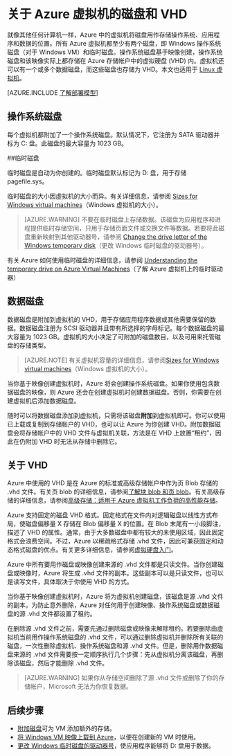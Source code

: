<properties
	pageTitle="关于 Windows VM 的磁盘和 VHD | Azure"
	description="了解 Azure 中 Windows 虚拟机磁盘和 VHD 的基础知识。"
	services="virtual-machines-windows"
	documentationCenter=""
	authors="cynthn"
	manager="timlt"
	editor="tysonn"
	tags="azure-resource-manager,azure-service-management"/>  


<tags
	ms.service="virtual-machines-windows"
	ms.workload="infrastructure-services"
	ms.tgt_pltfrm="vm-windows"
	ms.devlang="na"
	ms.topic="article"
	ms.date="09/27/2016"
	wacn.date="10/24/2016"
	ms.author="cynthn"/>  


# 关于 Azure 虚拟机的磁盘和 VHD

就像其他任何计算机一样，Azure 中的虚拟机将磁盘用作存储操作系统、应用程序和数据的位置。所有 Azure 虚拟机都至少有两个磁盘，即 Windows 操作系统磁盘（对于 Windows VM）和临时磁盘。操作系统磁盘基于映像创建，操作系统磁盘和该映像实际上都存储在 Azure 存储帐户中的虚拟硬盘 (VHD) 内。虚拟机还可以有一个或多个数据磁盘，而这些磁盘也存储为 VHD。本文也适用于 [Linux 虚拟机](/documentation/articles/virtual-machines-linux-about-disks-vhds/)。

[AZURE.INCLUDE [了解部署模型](../../includes/learn-about-deployment-models-both-include.md)]



## 操作系统磁盘

每个虚拟机都附加了一个操作系统磁盘。默认情况下，它注册为 SATA 驱动器并标为 C: 盘。此磁盘的最大容量为 1023 GB。

##临时磁盘

临时磁盘是自动为你创建的。临时磁盘默认标记为 D: 盘，用于存储 pagefile.sys。

临时磁盘的大小因虚拟机的大小而异。有关详细信息，请参阅 [Sizes for Windows virtual machines](/documentation/articles/virtual-machines-windows-sizes/)（Windows 虚拟机的大小）。

>[AZURE.WARNING] 不要在临时磁盘上存储数据。该磁盘为应用程序和进程提供临时存储空间，只用于存储页面文件或交换文件等数据。若要将此磁盘重新映射到其他驱动器号，请参阅 [Change the drive letter of the Windows temporary disk](/documentation/articles/virtual-machines-windows-classic-change-drive-letter/)（更改 Windows 临时磁盘的驱动器号）。

有关 Azure 如何使用临时磁盘的详细信息，请参阅 [Understanding the temporary drive on Azure Virtual Machines](https://blogs.msdn.microsoft.com/mast/2013/12/06/understanding-the-temporary-drive-on-windows-azure-virtual-machines/)（了解 Azure 虚拟机上的临时驱动器）

## 数据磁盘

数据磁盘是附加到虚拟机的 VHD，用于存储应用程序数据或其他需要保留的数据。数据磁盘注册为 SCSI 驱动器并且带有所选择的字母标记。每个数据磁盘的最大容量为 1023 GB。虚拟机的大小决定了可附加的磁盘数目，以及可用来托管磁盘的存储类型。

>[AZURE.NOTE] 有关虚拟机容量的详细信息，请参阅[Sizes for Windows virtual machines](/documentation/articles/virtual-machines-windows-sizes/)（Windows 虚拟机的大小）。

当你基于映像创建虚拟机时，Azure 将会创建操作系统磁盘。如果你使用包含数据磁盘的映像，则 Azure 还会在创建虚拟机时创建数据磁盘。否则，你需要在创建虚拟机后添加数据磁盘。

随时可以将数据磁盘添加到虚拟机，只需将该磁盘**附加**到虚拟机即可。你可以使用已上载或复制到存储帐户的 VHD，也可以让 Azure 为你创建 VHD。附加数据磁盘会将存储帐户中的 VHD 文件与虚拟机关联，方法是在 VHD 上放置“租约”，因此在仍附加 VHD 时无法从存储中删除它。

## 关于 VHD

Azure 中使用的 VHD 是在 Azure 的标准或高级存储帐户中作为页 Blob 存储的 .vhd 文件。有关页 blob 的详细信息，请参阅[了解块 blob 和页 blob](https://msdn.microsoft.com/zh-cn/library/ee691964.aspx)。有关高级存储的详细信息，请参阅[高级存储：适用于 Azure 虚拟机工作负荷的高性能存储](/documentation/articles/storage-premium-storage/)。

Azure 支持固定的磁盘 VHD 格式。固定格式在文件内对逻辑磁盘以线性方式布局，使磁盘偏移量 X 存储在 Blob 偏移量 X 的位置。在 Blob 末尾有一小段脚注，描述了 VHD 的属性。通常，由于大多数磁盘中都有较大的未使用区域，因此固定格式会浪费空间。不过，Azure 以稀疏格式存储 .vhd 文件，因此可兼获固定和动态格式磁盘的优点。有关更多详细信息，请参阅[虚拟硬盘入门](https://technet.microsoft.com/zh-cn/library/dd979539.aspx)。

Azure 中所有要用作磁盘或映像创建来源的 .vhd 文件都是只读文件。当你创建磁盘或映像时，Azure 将生成 .vhd 文件的副本。这些副本可以是只读文件，也可以是读写文件，具体取决于你使用 VHD 的方式。

当你基于映像创建虚拟机时，Azure 将为虚拟机创建磁盘，该磁盘是源 .vhd 文件的副本。为防止意外删除，Azure 对任何用于创建映像、操作系统磁盘或数据磁盘的源 .vhd 文件都设置了租约。

在删除源 .vhd 文件之前，需要先通过删除磁盘或映像来解除租约。若要删除由虚拟机当前用作操作系统磁盘的 .vhd 文件，可以通过删除虚拟机并删除所有关联的磁盘，一次性删除虚拟机、操作系统磁盘和源 .vhd 文件。但是，删除用作数据磁盘来源的 .vhd 文件需要按一定顺序执行几个步骤：先从虚拟机分离该磁盘，再删除该磁盘，然后才能删除 .vhd 文件。

>[AZURE.WARNING] 如果你从存储空间删除了源 .vhd 文件或删除了你的存储帐户，Microsoft 无法为你恢复数据。



## 后续步骤
-  [附加磁盘](/documentation/articles/virtual-machines-windows-attach-disk-portal/)可为 VM 添加额外的存储。
-  [将 Windows VM 映像上载到 Azure](/documentation/articles/virtual-machines-windows-upload-image/)，以便在创建新的 VM 时使用。
-  [更改 Windows 临时磁盘的驱动器号](/documentation/articles/virtual-machines-windows-classic-change-drive-letter/)，使应用程序能够将 D: 盘用于数据。

<!---HONumber=Mooncake_1017_2016-->